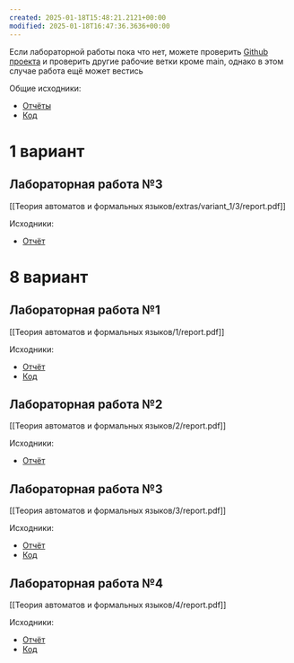 ```yaml
---
created: 2025-01-18T15:48:21.2121+00:00
modified: 2025-01-18T16:47:36.3636+00:00
---
```

Если лабораторной работы пока что нет, можете проверить [Github проекта](https://github.com/IAmProgrammist/lab_materials) и проверить другие рабочие ветки кроме main, однако в этом случае работа ещё может вестись 

Общие исходники:
- [Отчёты](https://github.com/IAmProgrammist/lab_materials/tree/main/%D0%A2%D0%B5%D0%BE%D1%80%D0%B8%D1%8F%20%D0%B0%D0%B2%D1%82%D0%BE%D0%BC%D0%B0%D1%82%D0%BE%D0%B2%20%D0%B8%20%D1%84%D0%BE%D1%80%D0%BC%D0%B0%D0%BB%D1%8C%D0%BD%D1%8B%D1%85%20%D1%8F%D0%B7%D1%8B%D0%BA%D0%BE%D0%B2)
- [Код](https://github.com/IAmProgrammist/formal_languages_and_automata_theory)

# 1 вариант
## Лабораторная работа №3
[[Теория автоматов и формальных языков/extras/variant_1/3/report.pdf]]

Исходники:
- [Отчёт](https://github.com/IAmProgrammist/lab_materials/tree/main/%D0%A2%D0%B5%D0%BE%D1%80%D0%B8%D1%8F%20%D0%B0%D0%B2%D1%82%D0%BE%D0%BC%D0%B0%D1%82%D0%BE%D0%B2%20%D0%B8%20%D1%84%D0%BE%D1%80%D0%BC%D0%B0%D0%BB%D1%8C%D0%BD%D1%8B%D1%85%20%D1%8F%D0%B7%D1%8B%D0%BA%D0%BE%D0%B2/extras/variant_1/3)

# 8 вариант
## Лабораторная работа №1
[[Теория автоматов и формальных языков/1/report.pdf]]

Исходники:
- [Отчёт](https://github.com/IAmProgrammist/lab_materials/tree/main/%D0%A2%D0%B5%D0%BE%D1%80%D0%B8%D1%8F%20%D0%B0%D0%B2%D1%82%D0%BE%D0%BC%D0%B0%D1%82%D0%BE%D0%B2%20%D0%B8%20%D1%84%D0%BE%D1%80%D0%BC%D0%B0%D0%BB%D1%8C%D0%BD%D1%8B%D1%85%20%D1%8F%D0%B7%D1%8B%D0%BA%D0%BE%D0%B2/1)
- [Код](https://github.com/IAmProgrammist/formal_languages_and_automata_theory/tree/main/lab1)

## Лабораторная работа №2
[[Теория автоматов и формальных языков/2/report.pdf]]

Исходники:
- [Отчёт](https://github.com/IAmProgrammist/lab_materials/tree/main/%D0%A2%D0%B5%D0%BE%D1%80%D0%B8%D1%8F%20%D0%B0%D0%B2%D1%82%D0%BE%D0%BC%D0%B0%D1%82%D0%BE%D0%B2%20%D0%B8%20%D1%84%D0%BE%D1%80%D0%BC%D0%B0%D0%BB%D1%8C%D0%BD%D1%8B%D1%85%20%D1%8F%D0%B7%D1%8B%D0%BA%D0%BE%D0%B2/2)

## Лабораторная работа №3
[[Теория автоматов и формальных языков/3/report.pdf]]

Исходники:
- [Отчёт](https://github.com/IAmProgrammist/lab_materials/tree/main/%D0%A2%D0%B5%D0%BE%D1%80%D0%B8%D1%8F%20%D0%B0%D0%B2%D1%82%D0%BE%D0%BC%D0%B0%D1%82%D0%BE%D0%B2%20%D0%B8%20%D1%84%D0%BE%D1%80%D0%BC%D0%B0%D0%BB%D1%8C%D0%BD%D1%8B%D1%85%20%D1%8F%D0%B7%D1%8B%D0%BA%D0%BE%D0%B2/3)
- [Код](https://github.com/IAmProgrammist/formal_languages_and_automata_theory/tree/main/lab3)

## Лабораторная работа №4
[[Теория автоматов и формальных языков/4/report.pdf]]

Исходники:
- [Отчёт](https://github.com/IAmProgrammist/lab_materials/tree/main/%D0%A2%D0%B5%D0%BE%D1%80%D0%B8%D1%8F%20%D0%B0%D0%B2%D1%82%D0%BE%D0%BC%D0%B0%D1%82%D0%BE%D0%B2%20%D0%B8%20%D1%84%D0%BE%D1%80%D0%BC%D0%B0%D0%BB%D1%8C%D0%BD%D1%8B%D1%85%20%D1%8F%D0%B7%D1%8B%D0%BA%D0%BE%D0%B2/4)
- [Код](https://github.com/IAmProgrammist/formal_languages_and_automata_theory/tree/main/lab4)